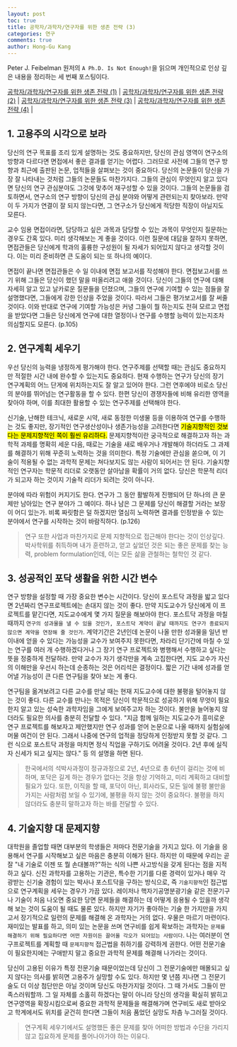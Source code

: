 ```yaml
---
layout: post
toc: true
title: 공학자/과학자/연구자를 위한 생존 전략 (3)
categories: 연구
comments: true
author: Hong-Gu Kang
---
```


Peter J. Feibelman 원저의 `A Ph.D. Is Not Enough!`을 읽으며 개인적으로 인상 깊은 내용을 정리하는 세 번째 포스팅이다.

[공학자/과학자/연구자를 위한 생존 전략 (1)][enough1] |
[공학자/과학자/연구자를 위한 생존 전략 (2)][enough2] |
[공학자/과학자/연구자를 위한 생존 전략 (3)][enough3] |
[공학자/과학자/연구자를 위한 생존 전략 (4)][enough4] |

## 1. 고용주의 시각으로 보라

당신의 연구 목표를 조리 있게 설명하는 것도 중요하지만, 당신의 관심 영역이 연구소의 방향과 다르다면 면접에서 좋은 결과를 얻기는 어렵다. 그러므로 사전에 그들의 연구 방향과 최근에 출판된 논문, 업적들을 살펴보는 것이 중요하다. 당신의 논문들이 당신을 가장 잘 나타내는 것처럼 그들의 논문들도 마찬가지다. 그들의 관심이 무엇인지 알고 있다면 당신의 연구 관심분야도 그것에 맞추어 재구성할 수 있을 것이다. 그들의 논문들을 검토하면서, 연구소의 연구 방향이 당신의 관심 분야와 어떻게 관련되는지 찾아보라. 만약 이 두 가지가 연결이 잘 되지 않는다면, 그 연구소가 당신에게 적당한 직장이 아닐지도 모른다.

교수 임용 면접이라면, 담당하고 싶은 과목과 담당할 수 있는 과목이 무엇인지 질문하는 경우도 간혹 있다. 미리 생각해보는 게 좋을 것이다. 이런 질문에 대답을 잘하지 못하면, 면접관들은 당신에게 학과의 훌륭한 구성원이 될 자세가 되어있지 않다고 생각할 것이다. 이는 미리 준비하면 큰 도움이 되는 또 하나의 예이다.

면접이 끝나면 면접관들은 수 일 이내에 면접 보고서를 작성해야 한다. 면접보고서를 쓰기 위해 그들은 당신이 했던 말을 떠올리려고 애쓸 것이다. 당신이 그들의 연구에 대해 자세히 알고 있고 날카로운 질문들을 던졌으며, 그들의 연구에 기여할 수 있는 점들을 잘 설명했다면, 그들에게 강한 인상을 주었을 것이다. 따라서 그들은 평가보고서를 잘 써줄 것이다. 이와 반대로 연구에 기여할 가능성은 커녕 그들이 뭘 하는지도 전혀 모르고 면접을 받았다면 그들은 당신에게 연구에 대한 열정이나 연구를 수행할 능력이 있는지조차 의심할지도 모른다. (p.105)

## 2. 연구계획 세우기

우선 당신의 능력을 냉정하게 평가해야 한다. 연구주제를 선택할 때는 관심도 중요하지만 적절한 시간 내에 완수할 수 있는지도 중요하다. 현재 수행하는 연구가 당신의 장기 연구계획의 어느 단게에 위치하는지도 잘 알고 있어야 한다. 그런 연후에야 비로소 당신의 분야를 뛰어넘는 연구활동을 할 수 있다. 한편 당신이 경쟁자들에 비해 유리한 영역을 찾아야 하며, 이를 최대한 활용할 수 있는 연구주제를 선택해야 한다.

신기술, 난해한 테크닉, 새로운 시약, 새로 동정한 미생물 등을 이용하여 연구를 수행하는 것도 좋지만, 장기적인 연구생산성이나 생존가능성을 고려한다면 <mark>기술지향적인 것보다는 문제지향적인 쪽이 훨씬 유리하다.</mark> 문제지향적이란 궁극적으로 해결하고자 하는 과학적 과제를 명확히 세운 다음, 때로는 기술을 새로 배우거나 개발해야 하더라도 그 과제를 해결하기 위해 꾸준히 노력하는 것을 의미한다. 특정 기술에만 관심을 쏟으며, 이 기술이 적용될 수 없는 과학적 문제는 쳐다보지도 않는 사람이 되어서는 안 된다. 기술지향적인 연구자는 학문적 리더로 오랫동안 살아남을 확률이 거의 없다. 당신은 학문적 리더가 되고자 하는 것이지 기술적 리더가 되려는 것이 아니다.

분야에 따라 위험이 커지기도 한다. 연구가 그 동안 활발하게 진행되어 단 하나의 큰 문제만 남아있는 연구 분야가 그 예이다. 하나 남은 그 문제를 당신이 해결할 거라는 보장이 어디 있는가. 비록 짜릿함은 덜 하겠지만 열심히 노력하면 결과를 인정받을 수 있는 분야에서 연구를 시작하는 것이 바람직하다. (p.126)

> 연구 또한 사업과 마찬가지로 문제 지향적으로 접근해야 한다는 것이 인상깊다. 박사학위를 취득하며 내가 훈련하고, 얻고 싶었던 것은 되는 좋은 문제를 찾는 능력, problem formulation인데, 이는 모든 삶을 관철하는 철학인 것 같다.

## 3. 성공적인 포닥 생활을 위한 시간 변수

연구 방향을 설정할 때 가장 중요한 변수는 시간이다. 당신이 포스트닥 과정을 밟고 있다면 2년짜리 연구프로젝트에는 손대지 않는 것이 좋다. 만약 지도교수가 당신에게 이 프로젝트를 맡긴다면, 지도교수에게 몇 가지 질문을 해보아야 한다. 포스트닥 과정을 마칠 때까지 `연구의 성과물을 낼 수 있을 것인가, 포스트닥 계약이 끝날 때까지도 연구가 종료되지 않으면 계약을 연장해 줄 것인가`. 계약기간은 2년인데 논문이 나올 만한 성과물을 일년 반 이내에 얻을 수 있다는 가능성을 교수가 보여주지 못한다면, 차라리 단기간에 마칠 수 있는 연구를 여러 개 수행하겠다거나 그 장기 연구 프로젝트와 병행해서 수행하고 싶다는 뜻을 정중하게 전달하라. 만약 교수가 자기 생각만을 계속 고집한다면, 지도 교수가 자신의 이해만을 우선시 하는데 순종하는 것은 어리석은 결정이다. 짧은 기간 내에 성과를 얻어낼 가능성이 큰 다른 연구팀을 찾아 보는 게 좋다.

연구팀을 옮겨보려고 다른 교수를 만날 때는 현재 지도교수에 대한 불평을 털어놓지 않는 것이 좋다. 다른 교수를 만나는 목적은 당신이 학문적으로 성공하기 위해 무엇이 필요한지 알고 있는 성숙한 과학자임을 그에게 보여주고자 하는 것이다. 불만을 늘어놓지 않더라도 필요한 의사를 충분히 전달할 수 있다. "지금 함께 일하는 지도교수가 흥미로운 연구 프로젝트를 해보자고 제안했지만 연구 성과를 얻어 논문으로 나올 때까지 실험실에 머물 여건이 안 된다. 그래서 나중에 연구의 업적을 정당하게 인정받지 못할 것 같다. 그런 식으로 포스트닥 과정을 마치면 정식 직업을 구하기도 어려울 것이다. 2년 후에 실직자 신세가 되고 싶지는 않다." 등 의 설명을 하면 된다.

> 한국에서의 석박사과정이 정규과정으로 2년, 4년으로 총 6년이 걸리는 것에 비하며, 포닥은 길게 하는 경우가 없다는 것을 항상 기억하고, 미리 계획하고 대비할 필요가 있다.
> 또한, 이직을 할 때, 포닥이 아닌, 회사라도, 모든 일에 불평 불만을 가지는 사람처럼 보일 수 있기에, 불평을 하지 않는 것이 중요하다. 불평을 하지 않더라도 충분히 말하고자 하는 바를 전달할 수 있다.

## 4. 기술지향 대 문제지향

대학원을 졸업할 때면 대부분의 학생들은 저마다 전문기술을 가지고 있다. 이 기술을 응용해서 연구를 시작해보고 싶은 마음은 충분히 이해가 된다. 하지만 이 때문에 우리는 곧잘 "내 기술로 이젠 또 뭘 손대볼까?"하는 식의 나쁜 사고방식을 갖게 된다는 점을 지적하고 싶다. 신진 과학자를 고용하는 기관은, 특수한 기기를 다룬 경력이 있거나 매우 각광받는 신기술 경험이 있는 박사나 포스트닥을 구하는 방식으로, 즉 `기술지향적`인 접근법으로 연구계획을 세우는 경우가 가끔 있다. 레이저나 핵자기공명분광기술 같은 전문기구나 기술이 처음 나오면 중요한 당면 문제들을 해결하는 데 어떻게 응용될 수 있을까 생각해 보는 것이 도움이 될 때도 물론 있다. 하지만 자기가 좋아하는 기술 한 가지만을 가지고서 장기적으로 일련의 문제를 해결해 온 과학자는 거의 없다. 우물은 마르기 마련이다. 재미있는 발표를 하고, 의미 있는 논문을 쓰며 연구비를 쉽게 확보하는 과학자는 `문제를 해결하기 위해 필요하다면 어떤 자원이든 끌어올 각오가 되어있는 사람이다`. 나는 여러분이 연구프로젝트를 계획할 때 `문제지향적` 접근법을 취하기를 강력하게 권한다. 어떤 전문기술이 필요한지에는 구애받지 말고 중요한 과학적 문제를 해결해 나가라는 것이다.

당신이 고용된 이유가 특정 전문기술 때문이었는데 당신이 그 전문기술에만 매몰되고 싶지 않다는 의사를 밝히면 고용주가 실망할 수도 있다. 하지만 몇 년쯤 지나면 그 전문기술도 더 이상 첨단만은 아닐 것이며 당신도 마찬가지일 것이다. 그 때 가서도 그들이 만족스러워할까. 그 일 자체를 소홀히 하겠다는 말이 아니라 당신의 생각을 확실히 밝히고 연구영역을 확장시킴으로써 중요한 과학적 문제들을 해결해가며 연구비도 새로 받아오고 학계에서도 위치를 굳건히 한다면 그들이 처음 품었던 실망도 차츰 누그러질 것이다.

> 연구계획 세우기에서도 설명했든 좋은 문제를 찾아 어떠한 방법과 수단을 가리지 않고 집요하게 문제를 풀어나아가야 하는 이유다. 

[enough1]: https://honggkang.github.io/%EC%97%B0%EA%B5%AC/2021/10/09/phd-is-not-enough1.html
[enough2]: https://honggkang.github.io/%EC%97%B0%EA%B5%AC/2021/10/11/phd-is-not-enough2.html
[enough3]: https://honggkang.github.io/%EC%97%B0%EA%B5%AC/2021/10/15/phd-is-not-enough3.html
[enough4]: https://honggkang.github.io/%EC%97%B0%EA%B5%AC/2021/10/17/phd-is-not-enough4.html
